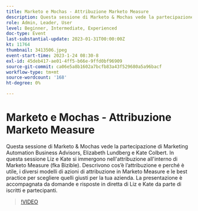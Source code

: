 ```yaml
---
title: Marketo e Mochas - Attribuzione Marketo Measure
description: Questa sessione di Marketo & Mochas vede la partecipazione di Marketing Automation Business Advisors, Elizabeth Lundberg e Kate Colbert. In questa sessione Liz e Kate si immergono nell'attribuzione all'interno di Marketo Measure (fka Bizible). Descrivono cos’è l’attribuzione e perché è utile, i diversi modelli di azioni di attribuzione in Marketo Measure e le best practice per scegliere quelli giusti per la tua azienda. La presentazione è accompagnata da domande e risposte in diretta di Liz e Kate da parte di iscritti e partecipanti.
role: Admin, Leader, User
level: Beginner, Intermediate, Experienced
doc-type: Event
last-substantial-update: 2023-01-31T00:00:00Z
kt: 11764
thumbnail: 3413506.jpeg
event-start-time: 2023-1-24 08:30-8
exl-id: 45deb417-ae01-4ff5-b66e-9ffd0bf96909
source-git-commit: ca06e5a8b1602a7bcfb83a43f529680a5a96bacf
workflow-type: tm+mt
source-wordcount: '168'
ht-degree: 0%

---
```


# Marketo e Mochas - Attribuzione Marketo Measure

Questa sessione di Marketo &amp; Mochas vede la partecipazione di Marketing Automation Business Advisors, Elizabeth Lundberg e Kate Colbert. In questa sessione Liz e Kate si immergono nell&#39;attribuzione all&#39;interno di Marketo Measure (fka Bizible). Descrivono cos’è l’attribuzione e perché è utile, i diversi modelli di azioni di attribuzione in Marketo Measure e le best practice per scegliere quelli giusti per la tua azienda. La presentazione è accompagnata da domande e risposte in diretta di Liz e Kate da parte di iscritti e partecipanti.

>[!VIDEO](https://video.tv.adobe.com/v/3413506/?quality=12&learn=on)
